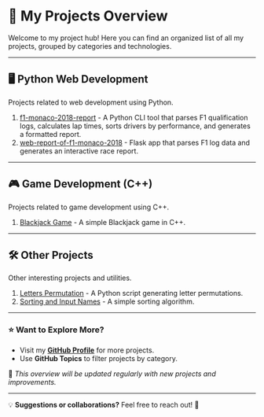 # 🚀 My Projects Overview

Welcome to my project hub! Here you can find an organized list of all my projects, grouped by categories and technologies.

---

## 🖥️ Python Web Development
Projects related to web development using Python.

1. [f1-monaco-2018-report](https://github.com/Aleksandr-ln/f1-monaco-2018-report) - A Python CLI tool that parses F1 qualification logs, calculates lap times, sorts drivers by performance, and generates a formatted report.
2. [web-report-of-f1-monaco-2018](https://github.com/Aleksandr-ln/web-report-of-monaco-2018-f1) - Flask app that parses F1 log data and generates an interactive race report.

---

## 🎮 Game Development (C++)
Projects related to game development using C++.

1. [Blackjack Game](https://github.com/Aleksandr-ln/Card-game-Blackjack) - A simple Blackjack game in C++.

---

## 🛠️ Other Projects
Other interesting projects and utilities.

1. [Letters Permutation](https://github.com/Aleksandr-ln/letters_permutation) - A Python script generating letter permutations.
2. [Sorting and Input Names](https://github.com/Aleksandr-ln/Input-and-sorting-names) - A simple sorting algorithm.

---

### ⭐ Want to Explore More?
- Visit my **[GitHub Profile](https://github.com/Aleksandr-ln)** for more projects.
- Use **GitHub Topics** to filter projects by category.

📌 *This overview will be updated regularly with new projects and improvements.*  

---

💡 **Suggestions or collaborations?** Feel free to reach out! 🚀
